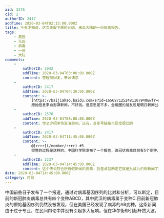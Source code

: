 ```yaml
---
aid: 3276
cid: 2
authorID: 2417
addTime: 2020-03-04T02:15:00.000Z
title: 今天才知道，这次美股下跌的元凶，来自大陆的一份病毒报告。
tags:
    - 美股
    - 元凶
    - 病毒
    - 一份
    - 大陆
comments:
    -
        authorID: 2942
        addTime: 2020-03-04T03:00:00.000Z
        content: 管理员回复，来源请求
    -
        authorID: 2417
        addTime: 2020-03-04T04:30:00.000Z
        content: >-
            [https://baijiahao.baidu.com/s?id=1656871252481107940&wfr=spider&for=pc](https://baijiahao.baidu.com/s?for=pc&id=1656871252481107940&wfr=spider)
            原始信息来自澎湃新闻，不好找。但意思差不多，金融圈的朋友说是朝日新闻公布的全球序列分布，美股开始下跌的。虽然科学结论不能这么草率，但金融市场的反应是最直观的。
    -
        authorID: 2578
        addTime: 2020-03-04T08:00:00.000Z
        content: 你至少把事情说清楚吧，还有，百家号链接可信度很低的
    -
        authorID: 2417
        addTime: 2020-03-04T11:45:00.000Z
        content: >-
            @[rrrr](/member/rrrr) #3
            完整的过程是这样的，中国科学院发布了一个报告，说冠状病毒目前有5个变种，就叫他们ABCDE好了。中国武汉的8万多感染，但检测出来的都是变种C，美国虽然只有100例，但是ABCDE都有，而且美国是唯一一个五个变种都有的国家，联系到去年在武汉的军运会美国也有参加，再加上美国流感肆虐，有人就怀疑美国的流感并不都是流感，很可能有部分人得的就是新冠肺炎。只是他们没去医院确诊而已。
    -
        authorID: 2237
        addTime: 2020-03-04T14:45:00.000Z
        content: 这个传说符合所有假新闻的要素，我差点就断定它就是九成九的假新闻了。
date: 2020-03-04T14:45:00.000Z
category: 时政
---
```


中国前些日子发布了一个报道，通过对病毒基因序列的比对和分析，可以断定，目前的新冠肺炎病毒总共有四个变种ABCD，其中武汉的病毒属于变种C.目前新冠肺炎的原始基因序列仍然没被发现，但在美国已经发现了病毒的AB变种，这条新闻由于过于专业，在民间舆论中并没有引起多大反响。但在华尔街却引起轩然大波。
